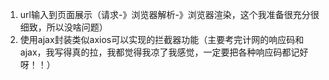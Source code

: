1. url输入到页面展示（请求-》浏览器解析-》浏览器渲染，这个我准备很充分很细致，所以没啥问题）
2. 使用ajax封装类似axios可以实现的拦截器功能（主要考完计网的响应码和ajax，我写得真的拉，我都觉得我凉了我感觉，一定要把各种响应码都记好呀！！）